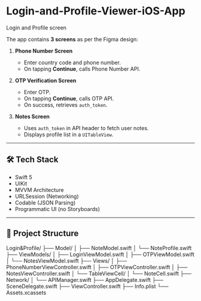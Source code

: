 # Login-and-Profile-Viewer-iOS-App
Login and Profile screen

The app contains **3 screens** as per the Figma design:

1. **Phone Number Screen**  
   - Enter country code and phone number.  
   - On tapping **Continue**, calls Phone Number API.

2. **OTP Verification Screen**  
   - Enter OTP.  
   - On tapping **Continue**, calls OTP API.  
   - On success, retrieves `auth_token`.

3. **Notes Screen**  
   - Uses `auth_token` in API header to fetch user notes.  
   - Displays profile list in a `UITableView`.

---

## 🛠️ Tech Stack

- Swift 5  
- UIKit  
- MVVM Architecture  
- URLSession (Networking)  
- Codable (JSON Parsing)  
- Programmatic UI (no Storyboards)  

---

## 📂 Project Structure
  Login&Profile/
  ├── Model/
  │   ├── NoteModel.swift
│   └── NoteProfile.swift
├── ViewModels/
│   ├── LoginViewModel.swift
│   ├── OTPViewModel.swift
│   └── NotesViewModel.swift
├── Views/
│   ├── PhoneNumberViewController.swift
│   ├── OTPViewController.swift
│   ├── NotesViewController.swift
│   └── TableViewCell/
│       └── NoteCell.swift
├── Network/
│   └── APIManager.swift
├── AppDelegate.swift
├── SceneDelegate.swift
├── ViewController.swift
├── Info.plist
└── Assets.xcassets

